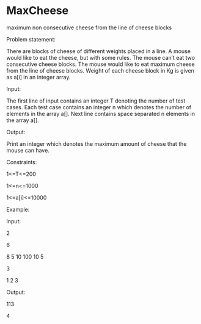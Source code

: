 # MaxCheese
maximum non consecutive cheese from the line of cheese blocks

Problem statement:

There are blocks of cheese of different weights placed in a line. A mouse would like to eat the cheese, but with some rules. The mouse can’t eat two consecutive cheese blocks. The mouse would like to eat maximum cheese from the line of cheese blocks. Weight of each cheese block in Kg is given as a[i] in an integer array.

Input:

The first line of input contains an integer T denoting the number of test cases. Each test case contains an integer n which denotes the number of elements in the array a[]. Next line contains space separated n elements in the array a[].

Output:

Print an integer which denotes the maximum amount of cheese that the mouse can have.

Constraints:

1<=T<=200

1<=n<=1000

1<=a[i]<=10000

Example:

Input:

2

6

8 5 10 100 10 5

3

1 2 3

Output:

113

4
